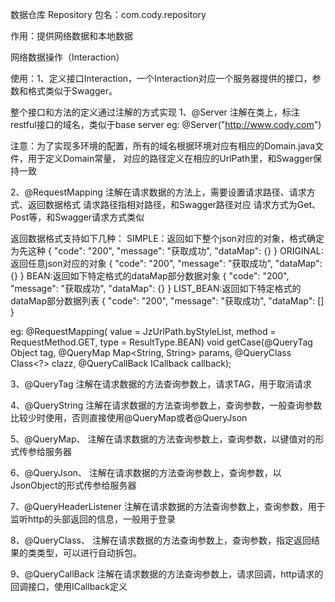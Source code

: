 数据仓库 Repository
包名：com.cody.repository

作用：提供网络数据和本地数据

网络数据操作（Interaction）

使用：1、定义接口Interaction，一个Interaction对应一个服务器提供的接口，参数和格式类似于Swagger。

整个接口和方法的定义通过注解的方式实现
1、@Server
注解在类上，标注restful接口的域名，类似于base server
eg:
@Server("http://www.cody.com")

注意：为了实现多环境的配置，所有的域名根据环境对应有相应的Domain.java文件，用于定义Domain常量，
对应的路径定义在相应的UrlPath里，和Swagger保持一致

2、@RequestMapping
注解在请求数据的方法上，需要设置请求路径、请求方式、返回数据格式
请求路径指相对路径，和Swagger路径对应
请求方式为Get、Post等，和Swagger请求方式类似

返回数据格式支持如下几种：
    SIMPLE：返回如下整个json对应的对象，格式确定为先这种
            {
              "code": "200",
              "message": "获取成功",
              "dataMap": {}
            }
    ORIGINAL:返回任意json对应的对象
            {
              "code": "200",
              "message": "获取成功",
              "dataMap": {}
            }
    BEAN:返回如下特定格式的dataMap部分数据对象
            {
              "code": "200",
              "message": "获取成功",
              "dataMap": {}
            }
    LIST_BEAN:返回如下特定格式的dataMap部分数据列表
            {
              "code": "200",
              "message": "获取成功",
              "dataMap": []
            }

eg:
 @RequestMapping(
            value = JzUrlPath.byStyleList,
            method = RequestMethod.GET,
            type = ResultType.BEAN)
    void getCase(@QueryTag Object tag, @QueryMap Map<String, String> params, @QueryClass Class<?> clazz, @QueryCallBack ICallback<CaseBean> callback);

3、@QueryTag
注解在请求数据的方法查询参数上，请求TAG，用于取消请求

4、@QueryString
注解在请求数据的方法查询参数上，查询参数，一般查询参数比较少时使用，否则直接使用@QueryMap或者@QueryJson

5、@QueryMap、
注解在请求数据的方法查询参数上，查询参数，以键值对的形式传参给服务器

6、@QueryJson、
注解在请求数据的方法查询参数上，查询参数，以JsonObject的形式传参给服务器

7、@QueryHeaderListener
注解在请求数据的方法查询参数上，查询参数，用于监听http的头部返回的信息，一般用于登录

8、@QueryClass、
注解在请求数据的方法查询参数上，查询参数，指定返回结果的类类型，可以进行自动拆包。

9、@QueryCallBack
注解在请求数据的方法查询参数上，请求回调，http请求的回调接口，使用ICallback定义
